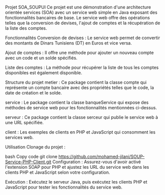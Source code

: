 Projet SOA_SOUPUI
Ce projet est une démonstration d'une architecture orientée services (SOA) avec un service web simple en Java exposant des fonctionnalités bancaires de base. Le service web offre des opérations telles que la conversion de devises, l'ajout de comptes et la récupération de la liste des comptes.

Fonctionnalités
Conversion de devises : Le service web permet de convertir des montants de Dinars Tunisiens (DT) en Euros et vice versa.

Ajout de comptes : Il offre une méthode pour ajouter un nouveau compte avec un code et un solde spécifiés.

Liste des comptes : La méthode pour récupérer la liste de tous les comptes disponibles est également disponible.

Structure du projet
metier : Ce package contient la classe compte qui représente un compte bancaire avec des propriétés telles que le code, la date de création et le solde.

service : Le package contient la classe banqueService qui expose des méthodes de service web pour les fonctionnalités mentionnées ci-dessus.

serveur : Ce package contient la classe serceur qui publie le service web à une URL spécifiée.

client : Les exemples de clients en PHP et JavaScript qui consomment les services web.

Utilisation
Clonage du projet :

bash
Copy code
git clone https://github.com/mohamed-jilani/SOUP-Service-PHP-Client.git
Configuration : Assurez-vous d'avoir activé l'extension SOAP pour PHP et ajustez les URL du service web dans les clients PHP et JavaScript selon votre configuration.

Exécution : Exécutez le serveur Java, puis exécutez les clients PHP et JavaScript pour tester les fonctionnalités du service web.
